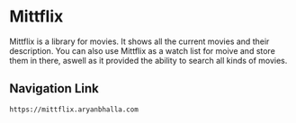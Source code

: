 # Mittflix

Mittflix is a library for movies. It shows all the current movies and their description. You can also use Mittflix as a watch list for moive and store them in there, aswell as it provided the ability to search all kinds of movies.

## Navigation Link
```
https://mittflix.aryanbhalla.com
```
